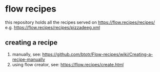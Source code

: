 # flow recipes

this repository holds all the recipes served on https://flow.recipes/recipes/
e.g. https://flow.recipes/recipes/pizzadeeg.xml
  

## creating a recipe
1. manually, see: https://github.com/btotr/Flow-recipes/wiki/Creating-a-recipe-manually
2. using flow creator, see: https://flow.recipes/create.html 
